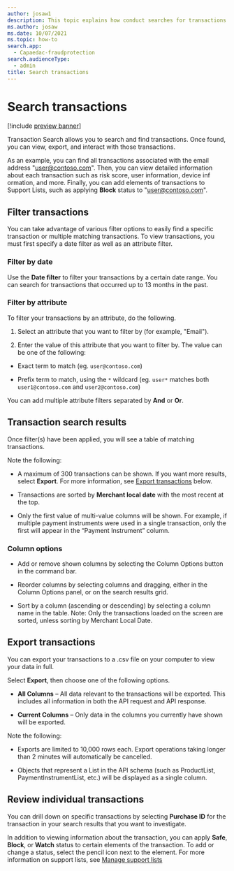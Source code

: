 ```yaml
---
author: josaw1
description: This topic explains how conduct searches for transactions in Microsoft Dynamics 365 Fraud Protection and how you can use the search results.
ms.author: josaw
ms.date: 10/07/2021
ms.topic: how-to
search.app: 
  - Capaedac-fraudprotection
search.audienceType:
  - admin
title: Search transactions
---
```


# Search transactions

[!include [preview banner](includes/preview-banner.md)]

Transaction Search allows you to search and find transactions. Once found, you can view, export, and interact with those transactions. 

As an example, you can find all transactions associated with the email address "user@contoso.com". Then, you can view detailed information about each transaction such as risk score, user information, device inf
ormation, and more. Finally, you can add elements of transactions to Support Lists, such as applying **Block** status to "user@contoso.com".

## Filter transactions

You can take advantage of various filter options to easily find a specific transaction or multiple matching transactions. To view transactions, you must first specify a date filter as well as an attribute filter. 

### Filter by date

Use the **Date filter** to filter your transactions by a certain date range. You can search for transactions that occurred up to 13 months in the past. 

### Filter by attribute

To filter your transactions by an attribute, do the following. 

1. Select an attribute that you want to filter by (for example, "Email").

1. Enter the value of this attribute that you want to filter by. The value can be one of the following: 

  - Exact term to match (eg. `user@contoso.com`) 

  - Prefix term to match, using the `*` wildcard (eg.  `user*` matches both `user1@contoso.com` and `user2@contoso.com`) 

You can add multiple attribute filters separated by **And** or **Or**.

## Transaction search results

Once filter(s) have been applied, you will see a table of matching transactions. 

Note the following: 

- A maximum of 300 transactions can be shown. If you want more results, select **Export**. For more information, see [Export transactions](search.md#export-transactions) below.

- Transactions are sorted by **Merchant local date** with the most recent at the top. 

- Only the first value of multi-value columns will be shown. For example, if multiple payment instruments were used in a single transaction, only the first will appear in the “Payment Instrument” column.  

### Column options

- Add or remove shown columns by selecting the Column Options button in the command bar. 

- Reorder columns by selecting columns and dragging, either in the Column Options panel, or on the search results grid. 

- Sort by a column (ascending or descending) by selecting a column name in the table. Note: Only the transactions loaded on the screen are sorted, unless sorting by Merchant Local Date. 

## Export transactions

You can export your transactions to a .csv file on your computer to view your data in full. 

Select **Export**, then choose one of the following options.

- **All Columns** – All data relevant to the transactions will be exported. This includes all information in both the API request and API response. 

- **Current Columns** – Only data in the columns you currently have shown will be exported. 

Note the following: 

- Exports are limited to 10,000 rows each. Export operations taking longer than 2 minutes will automatically be cancelled. 

- Objects that represent a List in the API schema (such as ProductList, PaymentInstrumentList, etc.) will be displayed as a single column. 

## Review individual transactions

You can drill down on specific transactions by selecting **Purchase ID** for the transaction in your search results that you want to investigate.

In addition to viewing information about the transaction, you can apply **Safe**, **Block**, or **Watch** status to certain elements of the transaction. To add or change a status, select the pencil icon next to the element. For more information on support lists, see [Manage support lists](manage-support-lists.md)
